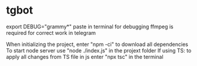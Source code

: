 # tgbot
export DEBUG="grammy*" paste in terminal for debugging
ffmpeg is required for correct work in telegram

When initializing the project, enter "npm -ci" to download all dependencies
To start node server use "node ./index.js" in the projext folder
If using TS: to apply all changes from TS file in js enter "npx tsc" in the terminal
